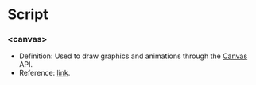 # Script

### \<canvas>

- Definition: Used to draw graphics and animations through the [Canvas](https://developer.mozilla.org/zh-CN/docs/Web/API/Canvas_API) API.
- Reference: [link](https://developer.mozilla.org/zh-CN/docs/Web/HTML/Element/canvas).
